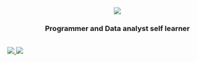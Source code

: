 <h1 align="center">
    <img src="https://readme-typing-svg.herokuapp.com/?font=Righteous&size=35&center=true&vCenter=true&width=500&height=70&duration=4000&lines=Hi+There!+👋;+I'm+Natthaya+!;" />
</h1>
<h3 align="center">Programmer and Data analyst self learner</h3>

<br/>

<div align="center>
  
  Currently learning : **Python programming, Power BI**
</div>

<br/>

<div align="right">
  <a href="mailto:natthayas@gmail.com">
      <img src="https://img.shields.io/badge/Gmail-D14836?style=for-the-badge&logo=gmail&logoColor=white">
  </a>
  <a href="https://www.linkedin.com/in/natthaya-suebpru-a95a38a8/">
      <img src="https://img.shields.io/badge/LinkedIn-0077B5?style=for-the-badge&logo=linkedin&logoColor=white">
  </a>
</div>
